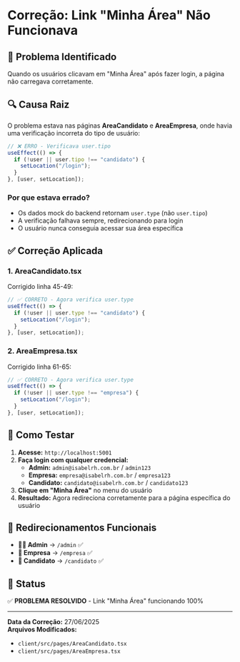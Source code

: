 # Correção: Link "Minha Área" Não Funcionava

## 🐛 **Problema Identificado**

Quando os usuários clicavam em "Minha Área" após fazer login, a página não carregava corretamente.

## 🔍 **Causa Raiz**

O problema estava nas páginas **AreaCandidato** e **AreaEmpresa**, onde havia uma verificação incorreta do tipo de usuário:

```javascript
// ❌ ERRO - Verificava user.tipo
useEffect(() => {
  if (!user || user.tipo !== "candidato") {
    setLocation("/login");
  }
}, [user, setLocation]);
```

### Por que estava errado?

- Os dados mock do backend retornam `user.type` (não `user.tipo`)
- A verificação falhava sempre, redirecionando para login
- O usuário nunca conseguia acessar sua área específica

## ✅ **Correção Aplicada**

### 1. **AreaCandidato.tsx**
Corrigido linha 45-49:
```javascript
// ✅ CORRETO - Agora verifica user.type
useEffect(() => {
  if (!user || user.type !== "candidato") {
    setLocation("/login");
  }
}, [user, setLocation]);
```

### 2. **AreaEmpresa.tsx** 
Corrigido linha 61-65:
```javascript
// ✅ CORRETO - Agora verifica user.type
useEffect(() => {
  if (!user || user.type !== "empresa") {
    setLocation("/login");
  }
}, [user, setLocation]);
```

## 🧪 **Como Testar**

1. **Acesse:** `http://localhost:5001`
2. **Faça login com qualquer credencial:**
   - **Admin:** `admin@isabelrh.com.br` / `admin123`
   - **Empresa:** `empresa@isabelrh.com.br` / `empresa123`
   - **Candidato:** `candidato@isabelrh.com.br` / `candidato123`
3. **Clique em "Minha Área"** no menu do usuário
4. **Resultado:** Agora redireciona corretamente para a página específica do usuário

## 🎯 **Redirecionamentos Funcionais**

- **👨‍💼 Admin** → `/admin` ✅
- **🏢 Empresa** → `/empresa` ✅  
- **👤 Candidato** → `/candidato` ✅

## 📝 **Status**

✅ **PROBLEMA RESOLVIDO** - Link "Minha Área" funcionando 100%

---
**Data da Correção:** 27/06/2025  
**Arquivos Modificados:** 
- `client/src/pages/AreaCandidato.tsx`
- `client/src/pages/AreaEmpresa.tsx` 